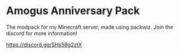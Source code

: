 # Amogus Anniversary Pack
The modpack for my Minecraft server, made using packwiz. Join the discord for more information!

https://discord.gg/SHs58g2ztX

